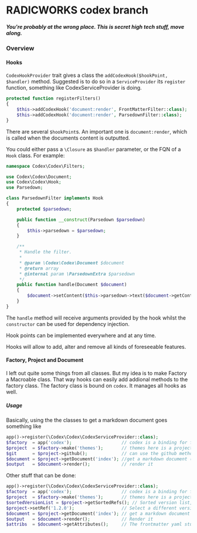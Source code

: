 # RADICWORKS codex branch

##### You're probably at the wrong place. This is secret high tech stuff, move along.



### Overview

#### Hooks

`CodexHookProvider` trait gives a class the `addCodexHook($hookPoint, $handler)` method.
Suggested is to do so in a `ServiceProvider` its `register` function, something like CodexServiceProvider is doing.

```php
protected function registerFilters()
{
    $this->addCodexHook('document:render', FrontMatterFilter::class);
    $this->addCodexHook('document:render', ParsedownFilter::class);
}
```
There are several `$hookPoint`s. An important one is `document:render`, which is called when the documents content is outputted.

You could either pass a `\Closure` as `$handler` parameter, or the FQN of a `Hook` class. For example:

```php
namespace Codex\Codex\Filters;

use Codex\Codex\Document;
use Codex\Codex\Hook;
use Parsedown;

class ParsedownFilter implements Hook
{
    protected $parsedown;

    public function __construct(Parsedown $parsedown)
    {
        $this->parsedown = $parsedown;
    }

    /**
     * Handle the filter.
     *
     * @param \Codex\Codex\Document $document
     * @return array
     * @internal param \ParsedownExtra $parsedown
     */
    public function handle(Document $document)
    {
        $document->setContent($this->parsedown->text($document->getContent()));
    }
}
```

The `handle` method will receive arguments provided by the hook whilst the `constructor` can be used for dependency injection.


Hook points can be implemented everywhere and at any time. 

Hooks will allow to add, alter and remove all kinds of foreseeable features.
 


#### Factory, Project and Document
I left out quite some things from all classes. But my idea is to make Factory a Macroable class. That way hooks can easily add addional methods to the factory class.
 The factory class is bound on `codex`. It manages all hooks as well.
 
##### Usage

Basically, using the the classes to get a markdown document goes something like
```php
app()->register(\Codex\Codex\CodexServiceProvider::class);
$factory  = app('codex');                   // codex is a binding for factory
$project  = $factory->make('themes');       // themes here is a project name
$git      = $project->github();             // can use the github method, added by the hook utilizing the macroable trait
$document = $project->getDocument('index'); //get a markdown document (no ext needed)
$output   = $document->render();            // render it
```

Other stuff that can be done:
```php
app()->register(\Codex\Codex\CodexServiceProvider::class);
$factory  = app('codex');                   // codex is a binding for factory
$project  = $factory->make('themes');       // themes here is a project name
$sortedVersionList = $project->getSortedRefs(); // Sorted version list, usefull for a dropdown 
$project->setRef('1.2.0');                  // Select a different version
$document = $project->getDocument('index'); // get a markdown document (for 1.2.0)
$output   = $document->render();            // Render it
$attribs  = $document->getAttributes();     // The frontmatter yaml stuff as php array 
```
